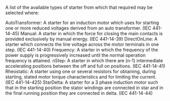 A list of the available types of starter from which that required may be selected where:

AutoTransformer: A starter for an induction motor which uses for starting one or more reduced voltages derived from an auto transformer. (IEC 441-14-45)
Manual: A starter in which the force for closing the main contacts is provided exclusively by manual energy. (IEC 441-14-39)
DirectOnLine: A starter which connects the line voltage across the motor terminals in one step. (IEC 441-14-40)
Frequency: A starter in which the frequency of the power supply is progressively increased until the normal operation frequency is attained.
nStep: A starter in which there are (n-1) intermediate accelerating positions between the off and full on positions. (IEC 441-14-41)
Rheostatic: A starter using one or several resistors for obtaining, during starting, stated motor torque characteristics and for limiting the current. (IEC 441-14-425)
StarDelta: A starter for a 3 phase induction motor such that in the starting position the stator windings are connected in star and in the final running position they are connected in delta. (IEC 441-14-44)
